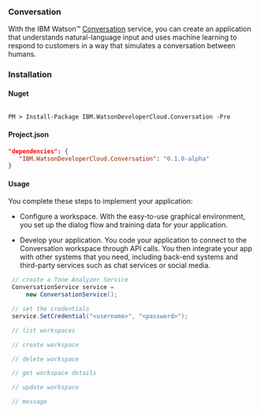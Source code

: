 ### Conversation

With the IBM Watson™ [Conversation][conversation] service, you can create an application that understands natural-language input and uses machine learning to respond to customers in a way that simulates a conversation between humans.

### Installation
#### Nuget
```

PM > Install-Package IBM.WatsonDeveloperCloud.Conversation -Pre

```
#### Project.json
```JSON
"dependencies": {
   "IBM.WatsonDeveloperCloud.Conversation": "0.1.0-alpha"
}
```
#### Usage
You complete these steps to implement your application:

* Configure a workspace. With the easy-to-use graphical environment, you set up the dialog flow and training data for your application.

* Develop your application. You code your application to connect to the Conversation workspace through API calls. You then integrate your app with other systems that you need, including back-end systems and third-party services such as chat services or social media.

```cs
 // create a Tone Analyzer Service
 ConversationService service =
     new ConversationService();

 // set the credentials
 service.SetCredential("<username>", "<password>");

 // list workspaces

 // create workspace

 // delete workspace

 // get workspace details

 // update workspace

 // message

```

[conversation]:http://www.ibm.com/watson/developercloud/doc/conversation/
